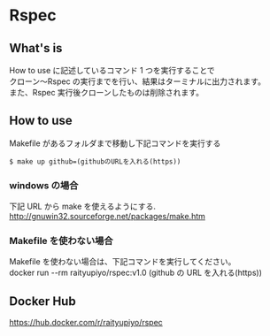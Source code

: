 # Rspec

## What's is

How to use に記述しているコマンド 1 つを実行することで  
クローン〜Rspec の実行までを行い、結果はターミナルに出力されます。  
また、Rspec 実行後クローンしたものは削除されます。  

## How to use

Makefile があるフォルダまで移動し下記コマンドを実行する

```shell
$ make up github=(githubのURLを入れる(https))
```

### windows の場合

下記 URL から make を使えるようにする. 
http://gnuwin32.sourceforge.net/packages/make.htm

### Makefile を使わない場合

Makefile を使わない場合は、下記コマンドを実行してください。  
docker run --rm raityupiyo/rspec:v1.0 (github の URL を入れる(https))

## Docker Hub

https://hub.docker.com/r/raityupiyo/rspec
